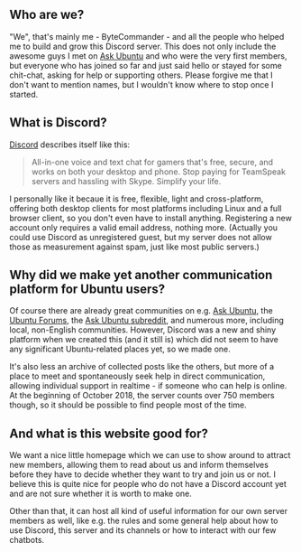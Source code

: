 ## Who are we?

"We", that's mainly me - ByteCommander - and all the people who helped me to build and grow this Discord server.
This does not only include the awesome guys I met on [Ask Ubuntu](https://askubuntu.com) and who were the very first members,
but everyone who has joined so far and just said hello or stayed for some chit-chat, asking for help or supporting others.
Please forgive me that I don't want to mention names, but I wouldn't know where to stop once I started.

## What is Discord?

[Discord](https://discordapp.com/) describes itself like this:

> All-in-one voice and text chat for gamers that's free, secure, and works on both your desktop and phone.
> Stop paying for TeamSpeak servers and hassling with Skype. Simplify your life.

I personally like it becaue it is free, flexible, light and cross-platform, offering both desktop clients for most platforms
including Linux and a full browser client, so you don't even have to install anything.
Registering a new account only requires a valid email address, nothing more. (Actually you could use Discord as unregistered guest,
but my server does not allow those as measurement against spam, just like most public servers.)

## Why did we make yet another communication platform for Ubuntu users?

Of course there are already great communities on e.g. [Ask Ubuntu](https://askubuntu.com), the [Ubuntu Forums](http://ubuntuforums.org),
the [Ask Ubuntu subreddit](https://www.reddit.com/r/AskUbuntu/), and numerous more, including local, non-English communities.
However, Discord was a new and shiny platform when we created this (and it still is) which did not seem to have any significant
Ubuntu-related places yet, so we made one.

It's also less an archive of collected posts like the others, but more of a place to meet and spontaneously seek help in direct
communication, allowing individual support in realtime - if someone who can help is online. At the beginning of October 2018,
the server counts over 750 members though, so it should be possible to find people most of the time.

## And what is this website good for?

We want a nice little homepage which we can use to show around to attract new members, allowing them to read about us and
inform themselves before they have to decide whether they want to try and join us or not. I believe this is quite nice for people
who do not have a Discord account yet and are not sure whether it is worth to make one.

Other than that, it can host all kind of useful information for our own server members as well, like e.g. the rules and
some general help about how to use Discord, this server and its channels or how to interact with our few chatbots.
